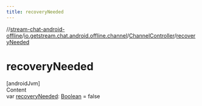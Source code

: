 ```yaml
---
title: recoveryNeeded
---
```

//[stream-chat-android-offline](../../../index.md)/[io.getstream.chat.android.offline.channel](../index.md)/[ChannelController](index.md)/[recoveryNeeded](recoveryNeeded.md)



# recoveryNeeded  
[androidJvm]  
Content  
var [recoveryNeeded](recoveryNeeded.md): [Boolean](https://kotlinlang.org/api/latest/jvm/stdlib/kotlin/-boolean/index.html) = false  



